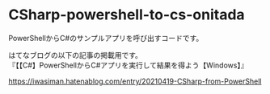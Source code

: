 # CSharp-powershell-to-cs-onitada

PowerShellからC#のサンプルアプリを呼び出すコードです。  


はてなブログの以下の記事の掲載用です。  
『【【C#】PowerShellからC#アプリを実行して結果を得よう【Windows】』

https://iwasiman.hatenablog.com/entry/20210419-CSharp-from-PowerShell